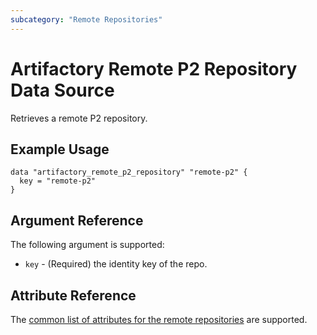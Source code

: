 ```yaml
---
subcategory: "Remote Repositories"
---
```

# Artifactory Remote P2 Repository Data Source

Retrieves a remote P2 repository.

## Example Usage

```hcl
data "artifactory_remote_p2_repository" "remote-p2" {
  key = "remote-p2"
}
```

## Argument Reference

The following argument is supported:

* `key` - (Required) the identity key of the repo.

## Attribute Reference

The [common list of attributes for the remote repositories](remote.md) are supported.